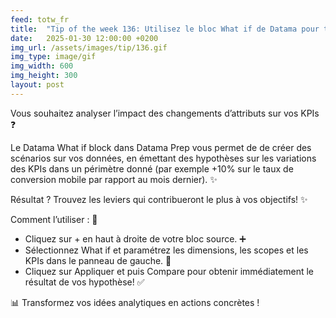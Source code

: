 ```yaml
---
feed: totw_fr
title:  "Tip of the week 136: Utilisez le bloc What if de Datama pour tester vos hypothèses ! "
date:   2025-01-30 12:00:00 +0200
img_url: /assets/images/tip/136.gif
img_type: image/gif
img_width: 600
img_height: 300
layout: post
---
```


Vous souhaitez analyser l’impact des changements d’attributs sur vos KPIs ❓ 

Le Datama What if block dans Datama Prep vous permet de de créer des scénarios sur vos données, en émettant des hypothèses sur les variations des KPIs dans un périmètre donné (par exemple +10% sur le taux de conversion mobile par rapport au mois dernier). ✨ 

Résultat ? Trouvez les leviers qui contribueront le plus à vos objectifs! ✨ 

Comment l’utiliser : 🔧 
  * Cliquez sur + en haut à droite de votre bloc source. ➕ 
  * Sélectionnez What if et paramétrez les dimensions, les scopes et les KPIs dans le panneau de gauche. 📂 
  * Cliquez sur Appliquer et puis Compare pour obtenir immédiatement le résultat de vos hypothèse! ✅ 

📊 Transformez vos idées analytiques en actions concrètes !

